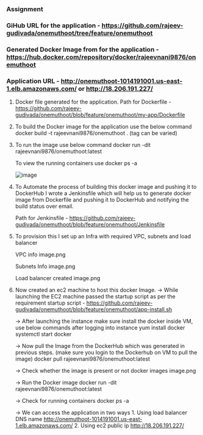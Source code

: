 
### Assignment

### GiHub URL for the application - https://github.com/rajeev-gudivada/onemuthoot/tree/feature/onemuthoot

### Generated Docker Image from for the application - https://hub.docker.com/repository/docker/rajeevnani9876/onemuthoot

### Application URL - http://onemuthoot-1014191001.us-east-1.elb.amazonaws.com/  or http://18.206.191.227/

1. Docker file generated for the application.
Path for Dockerfile - https://github.com/rajeev-gudivada/onemuthoot/blob/feature/onemuthoot/my-app/Dockerfile

2. To build the Docker image for the application use the below command 
   docker build -t rajeevnani9876/onemuthoot .  (tag can be varied)

3. To run the image use below command
    docker run -dit rajeevnani9876/onemuthoot:latest

    To view the running containers use docker ps -a

    ![image](https://user-images.githubusercontent.com/117442064/200156902-814fd359-2077-4d85-95cc-ad43e98f5bf6.png)


4. To Automate the process of building this docker image and pushing it to DockerHub I wrote a Jenkinsfile which will help us to generate docker image from Dockerfile and pushing it to DockerHub and notifying the build status over email.

    Path for Jenkinsfile - https://github.com/rajeev-gudivada/onemuthoot/blob/feature/onemuthoot/Jenkinsfile

5. To provision this I set up an Infra with required VPC, subnets and load balancer
   
   VPC info
   image.png

    Subnets Info
    image.png

    Load balancer created
    image.png

6. Now created an ec2 machine to host this docker Image.
   -> While launching the EC2 machine passed the startup script as per the requirement 
       startup script - https://github.com/rajeev-gudivada/onemuthoot/blob/feature/onemuthoot/app-install.sh

    -> After launching the instance make sure install the docker inside VM, use below commands after logging into instance
        yum install docker
        systemctl start docker

    -> Now pull the Image from the DockerHub which was generated in previous steps. (make sure you login to the Dockerhub on VM to pull the image)
       docker pull rajeevnani9876/onemuthoot:latest

    -> Check whether the image is present or not
           docker images 
           image.png
    
    -> Run the Docker image 
           docker run -dit rajeevnani9876/onemuthoot:latest

    -> Check for running containers
            docker ps -a 

    -> We can access the application in two ways
        1. Using load balancer DNS name
           http://onemuthoot-1014191001.us-east-1.elb.amazonaws.com/
        2. Using ec2 public ip
            http://18.206.191.227/
       

